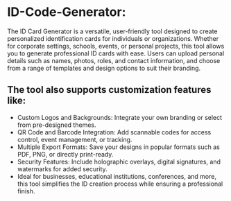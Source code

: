# ID-Code-Generator:
The ID Card Generator is a versatile, user-friendly tool designed to create personalized identification cards for individuals or organizations. Whether for corporate settings, schools, events, or personal projects, this tool allows you to generate professional ID cards with ease. Users can upload personal details such as names, photos, roles, and contact information, and choose from a range of templates and design options to suit their branding. 

## The tool also supports customization features like:
- Custom Logos and Backgrounds: Integrate your own branding or select from pre-designed themes.
- QR Code and Barcode Integration: Add scannable codes for access control, event management, or tracking.
- Multiple Export Formats: Save your designs in popular formats such as PDF, PNG, or directly print-ready.
- Security Features: Include holographic overlays, digital signatures, and watermarks for added security.
- Ideal for businesses, educational institutions, conferences, and more, this tool simplifies the ID creation process while ensuring a professional finish.

